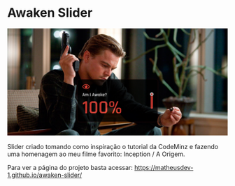 # Awaken Slider

![project-image](project-image.jpg)

Slider criado tomando como inspiração o tutorial da CodeMinz e fazendo uma homenagem ao meu filme favorito: Inception / A Origem.

Para ver a página do projeto basta acessar: https://matheusdev-1.github.io/awaken-slider/
